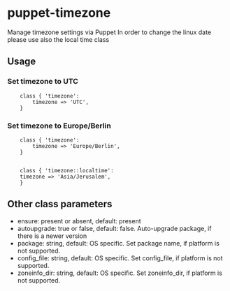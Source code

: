 # puppet-timezone

Manage timezone settings via Puppet
In order to change the linux date please use also the local time class

## Usage

### Set timezone to UTC
```
    class { 'timezone':
        timezone => 'UTC',
    }
```

### Set timezone to Europe/Berlin
```
    class { 'timezone':
        timezone => 'Europe/Berlin',
    }
    

    class { 'timezone::localtime':
	timezone => 'Asia/Jerusalem',
    }	
```

## Other class parameters
* ensure: present or absent, default: present
* autoupgrade: true or false, default: false. Auto-upgrade package, if there is a newer version
* package: string, default: OS specific. Set package name, if platform is not supported.
* config_file: string, default: OS specific. Set config_file, if platform is not supported.
* zoneinfo_dir: string, default: OS specific. Set zoneinfo_dir, if platform is not supported.

